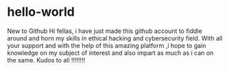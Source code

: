 # hello-world
New to Github
Hi fellas,
i have just made this github account to fiddle around and horn my skills in ethical hacking and cybersecurity field.
With all your support and with the help of this amazing platform ,i hope to gain knowledge on my subject of interest and also impart as much as i can on the same.
Kudos to all !!!!!!!!
